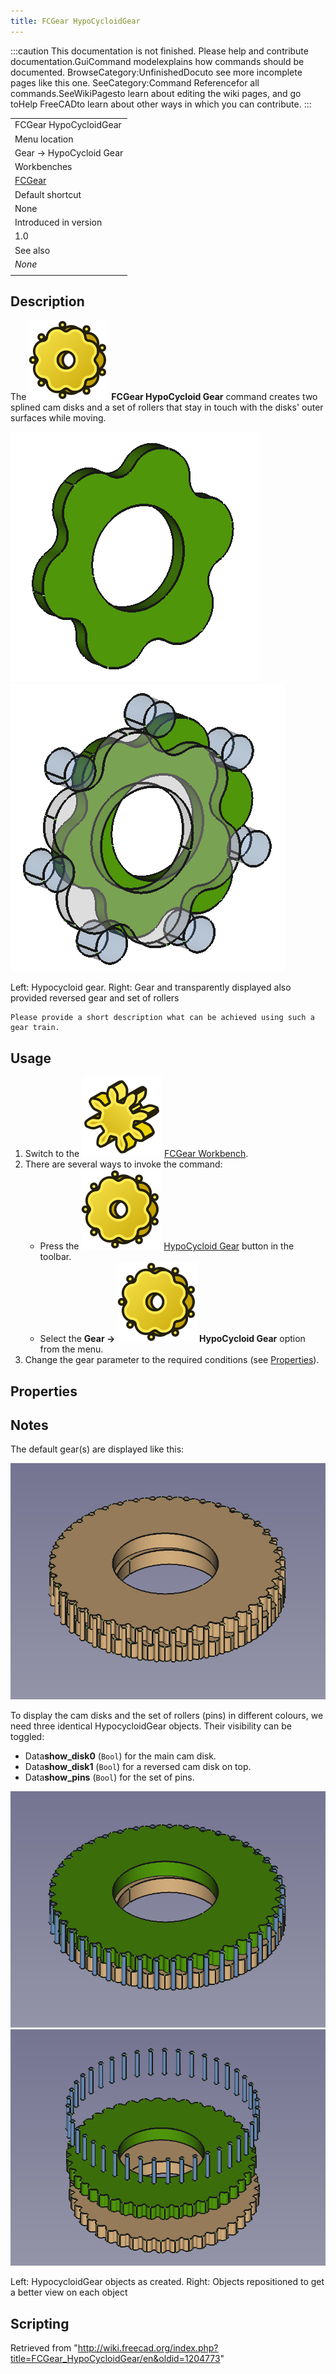 ```yaml
---
title: FCGear HypoCycloidGear
---
```


:::caution
This documentation is not finished. Please help and contribute documentation.GuiCommand modelexplains how commands should be documented. BrowseCategory:UnfinishedDocuto see more incomplete pages like this one. SeeCategory:Command Referencefor all commands.SeeWikiPagesto learn about editing the wiki pages, and go toHelp FreeCADto learn about other ways in which you can contribute.
:::

|                                                |
| ---------------------------------------------- |
| FCGear HypoCycloidGear                         |
| Menu location                                  |
| Gear → HypoCycloid Gear                        |
| Workbenches                                    |
| [FCGear](/FCGear_Workbench "FCGear Workbench") |
| Default shortcut                               |
| None                                           |
| Introduced in version                          |
| 1.0                                            |
| See also                                       |
| _None_                                         |
|                                                |

## Description

The ![](/src/assets/images/FCGear_HypoCycloidGear.svg) **FCGear HypoCycloid Gear** command creates two splined cam disks and a set of rollers that stay in touch with the disks' outer surfaces while moving.

![](/src/assets/images/FCGear_FCGear_HypoCycloidGear-04.png) ![](/src/assets/images/FCGear_FCGear_HypoCycloidGear-05.png)

Left: Hypocycloid gear. Right: Gear and transparently displayed also provided reversed gear and set of rollers

```
Please provide a short description what can be achieved using such a gear train.

```

## Usage

1. Switch to the ![](/src/assets/images/FCGear_workbench_icon.svg) [FCGear Workbench](/FCGear_Workbench "FCGear Workbench").
2. There are several ways to invoke the command:
   - Press the ![](/src/assets/images/FCGear_HypoCycloidGear.svg) [HypoCycloid Gear](/FCGear_HypoCycloidGear "FCGear HypoCycloidGear") button in the toolbar.
   - Select the **Gear → ![](/src/assets/images/FCGear_HypoCycloidGear.svg) HypoCycloid Gear** option from the menu.
3. Change the gear parameter to the required conditions (see [Properties](#Properties)).

## Properties

## Notes

The default gear(s) are displayed like this:

![](/src/assets/images/FCGear_FCGear_HypoCycloidGear-01.png)

To display the cam disks and the set of rollers (pins) in different colours, we need three identical HypocycloidGear objects. Their visibility can be toggled:

- Data**show_disk0** (`Bool`) for the main cam disk.
- Data**show_disk1** (`Bool`) for a reversed cam disk on top.
- Data**show_pins** (`Bool`) for the set of pins.

![](/src/assets/images/FCGear_FCGear_HypoCycloidGear-02.png) ![](/src/assets/images/FCGear_FCGear_HypoCycloidGear-03.png)

Left: HypocycloidGear objects as created. Right: Objects repositioned to get a better view on each object

## Scripting

Retrieved from "<http://wiki.freecad.org/index.php?title=FCGear_HypoCycloidGear/en&oldid=1204773>"
